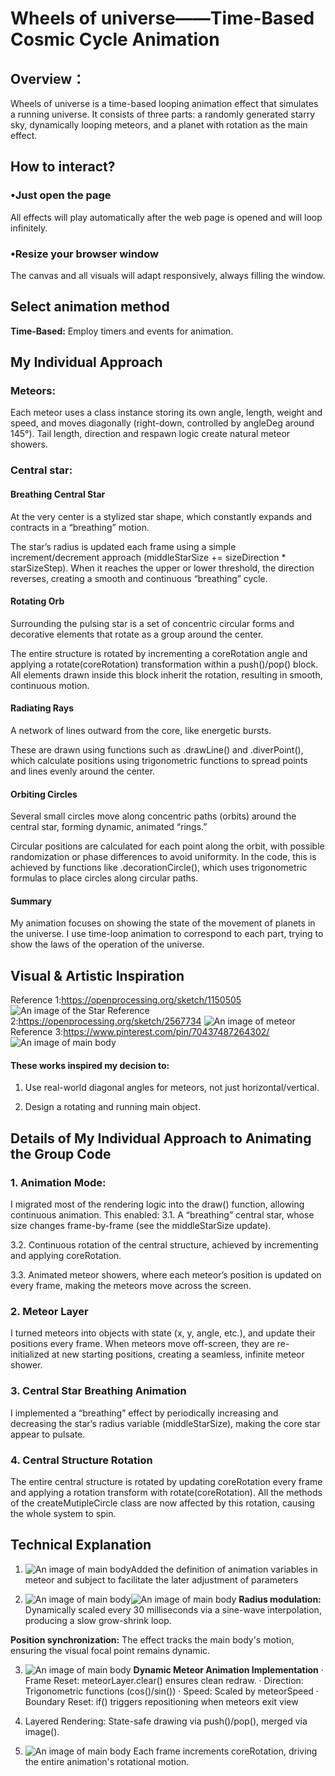 # Wheels of universe——Time-Based Cosmic Cycle Animation
## Overview：
Wheels of universe is a time-based looping animation effect that simulates a running universe. It consists of three parts: a randomly generated starry sky, dynamically looping meteors, and a planet with rotation as the main effect.

## How to interact?
### •Just open the page
All effects will play automatically after the web page is opened and will loop infinitely.
### •Resize your browser window
The canvas and all visuals will adapt responsively, always filling the window.

## Select animation method
**Time-Based:** Employ timers and events for animation.

## My Individual Approach
### Meteors:
Each meteor uses a class instance storing its own angle, length, weight and speed, and moves diagonally (right-down, controlled by angleDeg around 145°).
Tail length, direction and respawn logic create natural meteor showers.

### Central star:
#### Breathing Central Star
At the very center is a stylized star shape, which constantly expands and contracts in a “breathing” motion.

The star’s radius is updated each frame using a simple increment/decrement approach (middleStarSize += sizeDirection * starSizeStep). When it reaches the upper or lower threshold, the direction reverses, creating a smooth and continuous “breathing” cycle.

#### Rotating Orb
Surrounding the pulsing star is a set of concentric circular forms and decorative elements that rotate as a group around the center.

The entire structure is rotated by incrementing a coreRotation angle and applying a rotate(coreRotation) transformation within a push()/pop() block. All elements drawn inside this block inherit the rotation, resulting in smooth, continuous motion.

#### Radiating Rays
A network of lines outward from the core, like energetic bursts.

These are drawn using functions such as .drawLine() and .diverPoint(), which calculate positions using trigonometric functions to spread points and lines evenly around the center.

#### Orbiting Circles
Several small circles move along concentric paths (orbits) around the central star, forming dynamic, animated “rings.”

Circular positions are calculated for each point along the orbit, with possible randomization or phase differences to avoid uniformity. In the code, this is achieved by functions like .decorationCircle(), which uses trigonometric formulas to place circles along circular paths.

#### Summary
My animation focuses on showing the state of the movement of planets in the universe. I use time-loop animation to correspond to each part, trying to show the laws of the operation of the universe.

## Visual & Artistic Inspiration
Reference 1:https://openprocessing.org/sketch/1150505 ![An image of the Star](assets/1.png)
Reference 2:https://openprocessing.org/sketch/2567734 ![An image of meteor](assets/2.png)
Reference 3:https://www.pinterest.com/pin/70437487264302/ ![An image of main body](assets/3.png)

#### These works inspired my decision to:
1. Use real-world diagonal angles for meteors, not just horizontal/vertical.

2. Design a rotating and running main object.

## Details of My Individual Approach to Animating the Group Code
### 1. Animation Mode:
I migrated most of the rendering logic into the draw() function, allowing continuous animation. This enabled:
3.1. A “breathing” central star, whose size changes frame-by-frame (see the middleStarSize update).

3.2. Continuous rotation of the central structure, achieved by incrementing and applying coreRotation.

3.3. Animated meteor showers, where each meteor’s position is updated on every frame, making the meteors move across the screen.

### 2. Meteor Layer
I turned meteors into objects with state (x, y, angle, etc.), and update their positions every frame. When meteors move off-screen, they are re-initialized at new starting positions, creating a seamless, infinite meteor shower.

### 3. Central Star Breathing Animation
I implemented a “breathing” effect by periodically increasing and decreasing the star’s radius variable (middleStarSize), making the core star appear to pulsate.

### 4. Central Structure Rotation
The entire central structure is rotated by updating coreRotation every frame and applying a rotation transform with rotate(coreRotation). All the methods of the createMutipleCircle class are now affected by this rotation, causing the whole system to spin.

## Technical Explanation
1. ![An image of main body](assets/T2.png)Added the definition of animation variables in meteor and subject to facilitate the later adjustment of parameters

2. ![An image of main body](assets/T5.png)![An image of main body](assets/T7.png)
**Radius modulation:** Dynamically scaled every 30 milliseconds via a sine-wave interpolation, producing a slow grow-shrink loop.

**Position synchronization:** The effect tracks the main body's motion, ensuring the visual focal point remains dynamic.

3. ![An image of main body](assets/T6.png)
**Dynamic Meteor Animation Implementation**
· Frame Reset: meteorLayer.clear() ensures clean redraw.
· Direction: Trigonometric functions (cos()/sin())
· Speed: Scaled by meteorSpeed
· Boundary Reset: if() triggers repositioning when meteors exit view
4. Layered Rendering: State-safe drawing via push()/pop(), merged via image().

5. ![An image of main body](assets/T9.png)
Each frame increments coreRotation, driving the entire animation's rotational motion.